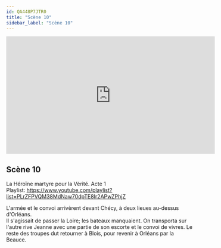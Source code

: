 ```yaml
---
id: QA448P7JTR0
title: "Scène 10"
sidebar_label: "Scène 10"
---
```


<div class="video-float-container">
  <iframe
    width="560"
    height="315"
    src="https://www.youtube.com/embed/QA448P7JTR0"
    title="YouTube video player"
    frameborder="0"
    allow="accelerometer; autoplay; clipboard-write; encrypted-media; gyroscope; picture-in-picture; web-share"
    referrerpolicy="strict-origin-when-cross-origin"
    allowfullscreen
  ></iframe>
</div>

## Scène 10

La Héroïne martyre pour la Vérité. Acte 1  
Playlist: https://www.youtube.com/playlist?list=PLrZFPVQM38MdNaw70dpTE8Ir2APwZPhjZ

L'armée et le convoi arrivèrent devant Chécy, à deux lieues au-dessus d'Orléans.  
Il s'agissait de passer la Loire; les bateaux manquaient. On transporta sur l'autre rive Jeanne avec une partie de son escorte et le convoi de vivres. Le reste des troupes dut retourner à Blois, pour revenir à Orléans par la Beauce.
